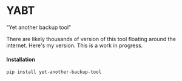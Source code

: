 # YABT

"Yet another backup tool"

There are likely thousands of version of this tool floating around the internet. Here's my version.
This is a work in progress.

#### Installation

`pip install yet-another-backup-tool`

